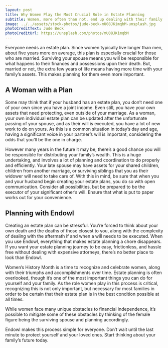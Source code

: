 ```yaml
---
layout: post
title: Why Women Play the Most Crucial Role in Estate Planning
subtitle: Women, more often than not, end up dealing with their family’s finances when their spouse passes.
image: ../../assets/stock-photos/jude-beck-mU08JKimqbM-unsplash.jpg
photoCreditText: Jude Beck
photoCreditUrl: https://unsplash.com/photos/mU08JKimqbM
---
```

Everyone needs an estate plan. Since women typically live longer than men, about five years more on average, this plan is especially crucial for those who are married. Surviving your spouse means you will be responsible for what happens to their finances and possessions upon their death. But, married or not, the extra few years of life means having more time with your family’s assets. This makes planning for them even more important. 

## A Woman with a Plan
Some may think that if your husband has an estate plan, you don’t need one of your own since you have a joint income. Even still, you have your own assets that need protecting, even outside of your marriage. As a woman, your own individual estate plan can be updated after the unfortunate passing of your spouse, and as their will is executed, you have a lot of new work to do on yours. As this is a common situation in today’s day and age, having a significant voice in your partner’s will is important, considering the odds that you’ll be the one in charge. 

However many years in the future it may be, there’s a good chance you will be responsible for distributing your family’s wealth. This is a huge undertaking, and involves a lot of planning and coordination to do properly and efficiently. Your late spouse may have assets for your shared children, children from another marriage, or surviving siblings that you as their widower will need to take care of. With this in mind, be sure that when you and your husband begin creating your estate plans, you do so with open communication. Consider all possibilities, but be prepared to be the executor of your significant other’s will. Ensure that what is put to paper works out for your convenience. 

## Planning with Endowl
Creating an estate plan can be stressful. You’re forced to think about your own death and the deaths of those closest to you, along with the complexity of dealing with the aftermath if and when a will needs to be executed. When you use Endowl, everything that makes estate planning a chore disappears. If you want your estate planning journey to be easy, frictionless, and hassle free without dealing with expensive attorneys, there’s no better place to look than Endowl. 

Women’s History Month is a time to recognize and celebrate women, along with their triumphs and accomplishments over time. Estate planning is often overlooked, though it’s one of the most important things you can do for yourself and your family. As the role women play in this process is critical, recognizing this is not only important, but necessary for most families in order to be certain that their estate plan is in the best condition possible at all times. 

While women face many unique obstacles to financial independence, it’s possible to mitigate some of these obstacles by thinking of the female figure being the surviving spouse and planning accordingly. 

Endowl makes this process simple for everyone. Don’t wait until the last minute to protect yourself and your loved ones. Start thinking about your family’s future today. 
